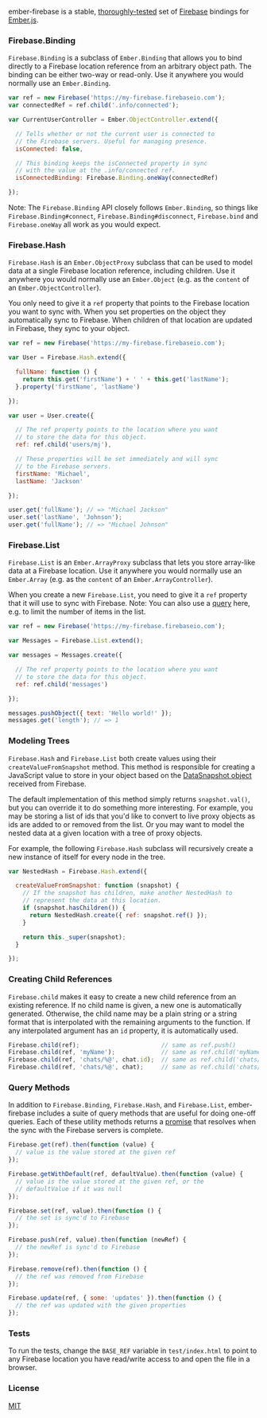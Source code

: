 ember-firebase is a stable, [thoroughly-tested](https://github.com/mjijackson/ember-firebase/tree/master/test) set of [Firebase](https://www.firebase.com/index.html) bindings for [Ember.js](http://emberjs.com/).

### Firebase.Binding

`Firebase.Binding` is a subclass of `Ember.Binding` that allows you to bind directly to a Firebase location reference from an arbitrary object path. The binding can be either two-way or read-only. Use it anywhere you would normally use an `Ember.Binding`.

```js
var ref = new Firebase('https://my-firebase.firebaseio.com');
var connectedRef = ref.child('.info/connected');

var CurrentUserController = Ember.ObjectController.extend({

  // Tells whether or not the current user is connected to
  // the Firebase servers. Useful for managing presence.
  isConnected: false,

  // This binding keeps the isConnected property in sync
  // with the value at the .info/connected ref.
  isConnectedBinding: Firebase.Binding.oneWay(connectedRef)

});
```

Note: The `Firebase.Binding` API closely follows `Ember.Binding`, so things like `Firebase.Binding#connect`, `Firebase.Binding#disconnect`, `Firebase.bind` and `Firebase.oneWay` all work as you would expect.

### Firebase.Hash

`Firebase.Hash` is an `Ember.ObjectProxy` subclass that can be used to model data at a single Firebase location reference, including children. Use it anywhere you would normally use an `Ember.Object` (e.g. as the `content` of an `Ember.ObjectController`).

You only need to give it a `ref` property that points to the Firebase location you want to sync with. When you set properties on the object they automatically sync to Firebase. When children of that location are updated in Firebase, they sync to your object.

```js
var ref = new Firebase('https://my-firebase.firebaseio.com');

var User = Firebase.Hash.extend({

  fullName: function () {
    return this.get('firstName') + ' ' + this.get('lastName');
  }.property('firstName', 'lastName')

});

var user = User.create({

  // The ref property points to the location where you want
  // to store the data for this object.
  ref: ref.child('users/mj'),

  // These properties will be set immediately and will sync
  // to the Firebase servers.
  firstName: 'Michael',
  lastName: 'Jackson'

});

user.get('fullName'); // => "Michael Jackson"
user.set('lastName', 'Johnson');
user.get('fullName'); // => "Michael Johnson"
```

### Firebase.List

`Firebase.List` is an `Ember.ArrayProxy` subclass that lets you store array-like data at a Firebase location. Use it anywhere you would normally use an `Ember.Array` (e.g. as the `content` of an `Ember.ArrayController`).

When you create a new `Firebase.List`, you need to give it a `ref` property that it will use to sync with Firebase. Note: You can also use a [query](https://www.firebase.com/docs/javascript/query/index.html) here, e.g. to limit the number of items in the list.

```js
var ref = new Firebase('https://my-firebase.firebaseio.com');

var Messages = Firebase.List.extend();

var messages = Messages.create({

  // The ref property points to the location where you want
  // to store the data for this object.
  ref: ref.child('messages')

});

messages.pushObject({ text: 'Hello world!' });
messages.get('length'); // => 1
```

### Modeling Trees

`Firebase.Hash` and `Firebase.List` both create values using their `createValueFromSnapshot` method. This method is responsible for creating a JavaScript value to store in your object based on the [DataSnapshot object](https://www.firebase.com/docs/javascript/datasnapshot/index.html) received from Firebase.

The default implementation of this method simply returns `snapshot.val()`, but you can override it to do something more interesting. For example, you may be storing a list of ids that you'd like to convert to live proxy objects as ids are added to or removed from the list. Or you may want to model the nested data at a given location with a tree of proxy objects.

For example, the following `Firebase.Hash` subclass will recursively create a new instance of itself for every node in the tree.

```js
var NestedHash = Firebase.Hash.extend({

  createValueFromSnapshot: function (snapshot) {
    // If the snapshot has children, make another NestedHash to
    // represent the data at this location.
    if (snapshot.hasChildren()) {
      return NestedHash.create({ ref: snapshot.ref() });
    }

    return this._super(snapshot);
  }

});
```

### Creating Child References

`Firebase.child` makes it easy to create a new child reference from an existing reference. If no child name is given, a new one is automatically generated. Otherwise, the child name may be a plain string or a string format that is interpolated with the remaining arguments to the function. If any interpolated argument has an `id` property, it is automatically used.

```js
Firebase.child(ref);                       // same as ref.push()
Firebase.child(ref, 'myName');             // same as ref.child('myName')
Firebase.child(ref, 'chats/%@', chat.id);  // same as ref.child('chats/' + chat.id);
Firebase.child(ref, 'chats/%@', chat);     // same as ref.child('chats/' + chat.id);
```

### Query Methods

In addition to `Firebase.Binding`, `Firebase.Hash`, and `Firebase.List`, ember-firebase includes a suite of query methods that are useful for doing one-off queries. Each of these utility methods returns a [promise](http://emberjs.com/api/classes/Ember.RSVP.Promise.html) that resolves when the sync with the Firebase servers is complete.

```js
Firebase.get(ref).then(function (value) {
  // value is the value stored at the given ref
});

Firebase.getWithDefault(ref, defaultValue).then(function (value) {
  // value is the value stored at the given ref, or the
  // defaultValue if it was null
});

Firebase.set(ref, value).then(function () {
  // the set is sync'd to Firebase
});

Firebase.push(ref, value).then(function (newRef) {
  // the newRef is sync'd to Firebase
});

Firebase.remove(ref).then(function () {
  // the ref was removed from Firebase
});

Firebase.update(ref, { some: 'updates' }).then(function () {
  // the ref was updated with the given properties
});
```

### Tests

To run the tests, change the `BASE_REF` variable in `test/index.html` to point to any Firebase location you have read/write access to and open the file in a browser.

### License

[MIT](http://opensource.org/licenses/MIT)
